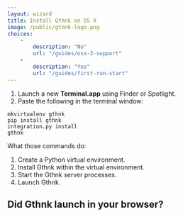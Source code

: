 ```yaml
---
layout: wizard
title: Install Gthnk on OS X
image: /public/gthnk-logo.png
choices:
    -
        description: "No"
        url: "/guides/osx-2-support"
    -
        description: "Yes"
        url: "/guides/first-run-start"
---
```


1. Launch a new **Terminal.app** using Finder or Spotlight.
2. Paste the following in the terminal window:

```
mkvirtualenv gthnk
pip install gthnk
integration.py install
gthnk
```

What those commands do:

1. Create a Python virtual environment.
2. Install Gthnk within the virtual environment.
3. Start the Gthnk server processes.
4. Launch Gthnk.

## Did Gthnk launch in your browser?
